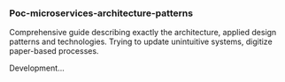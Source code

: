 ### Poc-microservices-architecture-patterns

Comprehensive guide describing exactly the architecture, applied design patterns and technologies. Trying to update unintuitive systems, digitize paper-based processes.

Development...